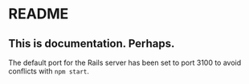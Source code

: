 # README

## This is documentation. Perhaps.

The default port for the Rails server has been set to port 3100 to avoid conflicts with `npm start`.